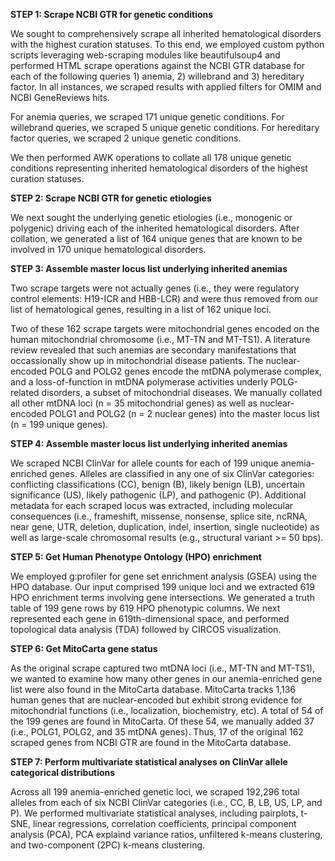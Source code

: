 **STEP 1: Scrape NCBI GTR for genetic conditions**

We sought to comprehensively scrape all inherited hematological disorders with the highest curation statuses. To this end, we employed custom python scripts leveraging web-scraping modules like beautifulsoup4 and performed HTML scrape operations against the NCBI GTR database for each of the following queries 1) anemia, 2) willebrand and 3) hereditary factor.  In all instances, we scraped results with applied filters for OMIM and NCBI GeneReviews hits.

For anemia queries, we scraped 171 unique genetic conditions.
For willebrand queries, we scraped 5 unique genetic conditions.
For hereditary factor queries, we scraped 2 unique genetic conditions.

We then performed AWK operations to collate all 178 unique genetic conditions representing inherited hematological disorders of the highest curation statuses.

**STEP 2: Scrape NCBI GTR for genetic etiologies**

We next sought the underlying genetic etiologies (i.e., monogenic or polygenic) driving each of the inherited hematological disorders. After collation, we generated a list of 164 unique genes that are known to be involved in 170 unique hematological disorders.

**STEP 3: Assemble master locus list underlying inherited anemias**

Two scrape targets were not actually genes (i.e., they were regulatory control elements: H19-ICR and HBB-LCR) and were thus removed from our list of hematological genes, resulting in a list of 162 unique loci.

Two of these 162 scrape targets were mitochondrial genes encoded on the human mitochondrial chromosome (i.e., MT-TN and MT-TS1). A literature review revealed that such anemias are secondary manifestations that occassionally show up in mitochondrial disease patients. The nuclear-encoded POLG and POLG2 genes encode the mtDNA polymerase complex, and a loss-of-function in mtDNA polymerase activities underly POLG-related disorders, a subset of mitochondrial diseases. We manually collated all other mtDNA loci (n = 35 mitochondrial genes) as well as nuclear-encoded POLG1 and POLG2 (n = 2 nuclear genes) into the master locus list (n = 199 unique genes).

**STEP 4: Assemble master locus list underlying inherited anemias**

We scraped NCBI ClinVar for allele counts for each of 199 unique anemia-enriched genes. Alleles are classified in any one of six ClinVar categories: conflicting classifications (CC), benign (B), likely benign (LB), uncertain significance (US), likely pathogenic (LP), and pathogenic (P). Additional metadata for each scraped locus was extracted, including molecular consequences (i.e., frameshift, missense, nonsense, splice site, ncRNA, near gene, UTR, deletion, duplication, indel, insertion, single nucleotide) as well as large-scale chromosomal results (e.g., structural variant >= 50 bps).

**STEP 5: Get Human Phenotype Ontology (HPO) enrichment**

We employed g:profiler for gene set enrichment analysis (GSEA) using the HPO database. Our input comprised 199 unique loci and we extracted 619 HPO enrichment terms involving gene intersections. We generated a truth table of 199 gene rows by 619 HPO phenotypic columns. We next represented each gene in 619th-dimensional space, and performed topological data analysis (TDA) followed by CIRCOS visualization.

**STEP 6: Get MitoCarta gene status**

As the original scrape captured two mtDNA loci (i.e., MT-TN and MT-TS1), we wanted to examine how many other genes in our anemia-enriched gene list were also found in the MitoCarta database.  MitoCarta tracks 1,136 human genes that are nuclear-encoded but exhibit strong evidence for mitochondrial functions (i.e., localization, biochemistry, etc).  A total of 54 of the 199 genes are found in MitoCarta.  Of these 54, we manually added 37 (i.e., POLG1, POLG2, and 35 mtDNA genes). Thus, 17 of the original 162 scraped genes from NCBI GTR are found in the MitoCarta database.

**STEP 7: Perform multivariate statistical analyses on ClinVar allele categorical distributions**

Across all 199 anemia-enriched genetic loci, we scraped 192,296 total alleles from each of six NCBI ClinVar categories (i.e., CC, B, LB, US, LP, and P). We performed multivariate statistical analyses, including pairplots, t-SNE, linear regressions, correlation coefficients, principal component analysis (PCA), PCA explaind variance ratios, unfiltered k-means clustering, and two-component (2PC) k-means clustering.



